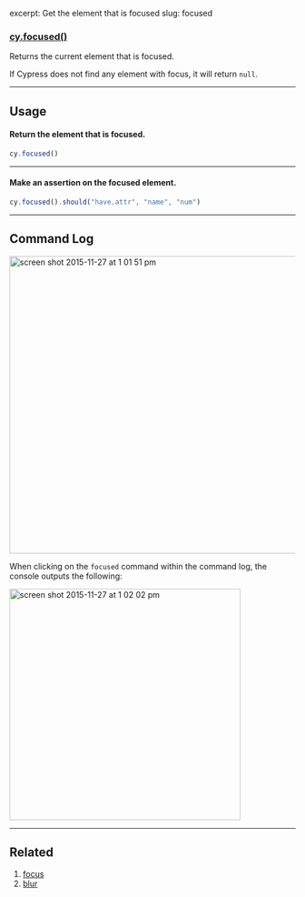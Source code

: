 excerpt: Get the element that is focused
slug: focused

### [cy.focused()](#usage)
Returns the current element that is focused.

If Cypress does not find any element with focus, it will return `null`.

***

## Usage

#### Return the element that is focused.

```javascript
cy.focused()
```

***

#### Make an assertion on the focused element.

```javascript
cy.focused().should("have.attr", "name", "num")
```

***

## Command Log

<img width="523" alt="screen shot 2015-11-27 at 1 01 51 pm" src="https://cloud.githubusercontent.com/assets/1271364/11446780/f71fb350-9509-11e5-963a-a6940fbc63b6.png">

When clicking on the `focused` command within the command log, the console outputs the following:

<img width="407" alt="screen shot 2015-11-27 at 1 02 02 pm" src="https://cloud.githubusercontent.com/assets/1271364/11446771/d104a6d0-9509-11e5-9464-2e397cb1eb24.png">

***

## Related
1. [focus](http://on.cypress.io/api/focus)
2. [blur](http://on.cypress.io/api/blur)